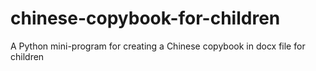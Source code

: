 # chinese-copybook-for-children
A Python mini-program for creating a Chinese copybook in docx file for children
